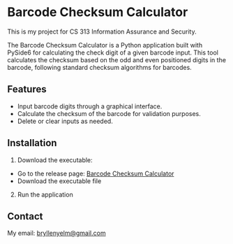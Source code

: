 # Barcode Checksum Calculator

This is my project for CS 313 Information Assurance and Security. 

The Barcode Checksum Calculator is a Python application built with PySide6 for calculating the check digit of a given barcode input. This tool calculates the checksum based on the odd and even positioned digits in the barcode, following standard checksum algorithms for barcodes.

## Features
- Input barcode digits through a graphical interface.
- Calculate the checksum of the barcode for validation purposes.
- Delete or clear inputs as needed.

## Installation
1. Download the executable:
- Go to the release page: [Barcode Checksum Calculator](https://github.com/brynyz/Barcode-Checksum-Calculator/releases/tag/v1.0)
- Download the executable file
2. Run the application

## Contact
My email: bryllenyelm@gmail.com